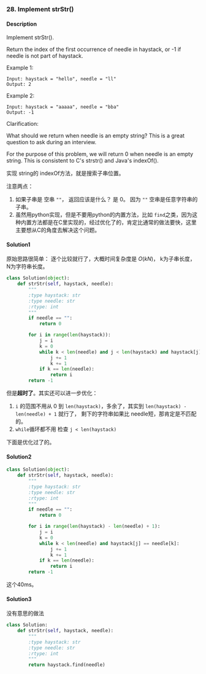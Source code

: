 
### 28. Implement strStr()

#### Description

Implement strStr().

Return the index of the first occurrence of needle in haystack, or -1 if needle is not part of haystack.

Example 1:

```
Input: haystack = "hello", needle = "ll"
Output: 2
```
Example 2:

```
Input: haystack = "aaaaa", needle = "bba"
Output: -1
```
Clarification:

What should we return when needle is an empty string? This is a great question to ask during an interview.

For the purpose of this problem, we will return 0 when needle is an empty string. This is consistent to C's strstr() and Java's indexOf().

实现 string的 indexOf方法，就是搜索子串位置。

注意两点：
1. 如果子串是 空串 `""`， 返回应该是什么？ 是 0。 因为 `""` 空串是任意字符串的子串。
2. 虽然用python实现，但是不要用python的内置方法，比如 `find`之类，因为这种内置方法都是在C里实现的，经过优化了的，肯定比通常的做法要快，这里主要想从C的角度去解决这个问题。

#### Solution1

原始思路很简单： 逐个比较就行了，大概时间复杂度是 $O(kN)$， k为子串长度， N为字符串长度。

```python
class Solution(object):
    def strStr(self, haystack, needle):
        """
        :type haystack: str
        :type needle: str
        :rtype: int
        """
        if needle == "":
            return 0

        for i in range(len(haystack)):
            j = i
            k = 0
            while k < len(needle) and j < len(haystack) and haystack[j] == needle[k]:
                j += 1
                k += 1
            if k == len(needle):
                return i
        return -1
```

 但是**超时了**。其实还可以进一步优化：

1. `i` 的范围不用从 0 到 `len(haystack)`，多余了，其实到 `len(haystack) - len(needle) + 1` 就行了， 剩下的字符串如果比 needle短，那肯定是不匹配的。
2. `while`循环都不用 检查 `j < len(haystack)`

下面是优化过了的。

#### Solution2
```python
class Solution(object):
    def strStr(self, haystack, needle):
        """
        :type haystack: str
        :type needle: str
        :rtype: int
        """
        if needle == "":
            return 0

        for i in range(len(haystack) - len(needle) + 1):
            j = i
            k = 0
            while k < len(needle) and haystack[j] == needle[k]:
                j += 1
                k += 1
            if k == len(needle):
                return i
        return -1
```

 这个40ms。

#### Solution3

没有意思的做法

```python
class Solution:
    def strStr(self, haystack, needle):
        """
        :type haystack: str
        :type needle: str
        :rtype: int
        """
        return haystack.find(needle)
```
